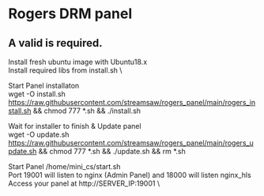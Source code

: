 # Rogers DRM panel

## A valid is required. 

Install fresh ubuntu image with Ubuntu18.x  \
Install required libs from install.sh \

Start Panel installaton \
wget -O install.sh https://raw.githubusercontent.com/streamsaw/rogers_panel/main/rogers_install.sh && chmod 777 *.sh && ./install.sh 

Wait for installer to finish & Update panel \
wget -O update.sh https://raw.githubusercontent.com/streamsaw/rogers_panel/main/rogers_update.sh && chmod 777 *.sh && ./update.sh && rm *.sh

Start Panel /home/mini_cs/start.sh \
Port 19001 will listen to nginx (Admin Panel) and 18000 will listen nginx_hls \
Access your panel at http://SERVER_IP:19001 \


